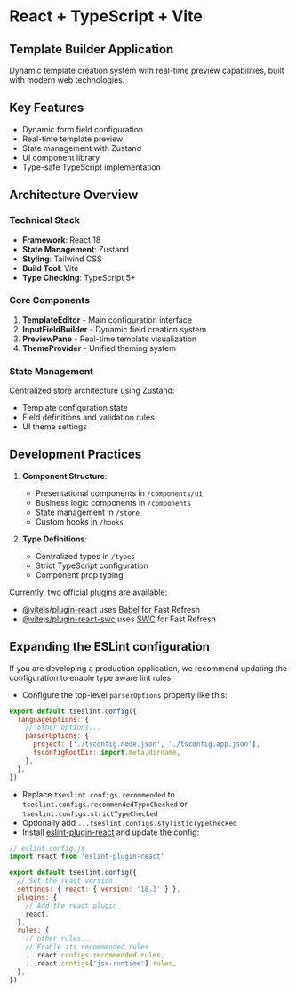 # React + TypeScript + Vite
## Template Builder Application
 
Dynamic template creation system with real-time preview capabilities, built with modern web technologies.

## Key Features
- Dynamic form field configuration
- Real-time template preview
- State management with Zustand
- UI component library
- Type-safe TypeScript implementation

## Architecture Overview
### Technical Stack
- **Framework**: React 18
- **State Management**: Zustand
- **Styling**: Tailwind CSS
- **Build Tool**: Vite
- **Type Checking**: TypeScript 5+

### Core Components
1. **TemplateEditor** - Main configuration interface
2. **InputFieldBuilder** - Dynamic field creation system
3. **PreviewPane** - Real-time template visualization
4. **ThemeProvider** - Unified theming system

### State Management
Centralized store architecture using Zustand:
- Template configuration state
- Field definitions and validation rules
- UI theme settings

## Development Practices
1. **Component Structure**:
   - Presentational components in `/components/ui`
   - Business logic components in `/components`
   - State management in `/store`
   - Custom hooks in `/hooks`

2. **Type Definitions**:
   - Centralized types in `/types`
   - Strict TypeScript configuration
   - Component prop typing

Currently, two official plugins are available:

- [@vitejs/plugin-react](https://github.com/vitejs/vite-plugin-react/blob/main/packages/plugin-react/README.md) uses [Babel](https://babeljs.io/) for Fast Refresh
- [@vitejs/plugin-react-swc](https://github.com/vitejs/vite-plugin-react-swc) uses [SWC](https://swc.rs/) for Fast Refresh

## Expanding the ESLint configuration

If you are developing a production application, we recommend updating the configuration to enable type aware lint rules:

- Configure the top-level `parserOptions` property like this:

```js
export default tseslint.config({
  languageOptions: {
    // other options...
    parserOptions: {
      project: ['./tsconfig.node.json', './tsconfig.app.json'],
      tsconfigRootDir: import.meta.dirname,
    },
  },
})
```

- Replace `tseslint.configs.recommended` to `tseslint.configs.recommendedTypeChecked` or `tseslint.configs.strictTypeChecked`
- Optionally add `...tseslint.configs.stylisticTypeChecked`
- Install [eslint-plugin-react](https://github.com/jsx-eslint/eslint-plugin-react) and update the config:

```js
// eslint.config.js
import react from 'eslint-plugin-react'

export default tseslint.config({
  // Set the react version
  settings: { react: { version: '18.3' } },
  plugins: {
    // Add the react plugin
    react,
  },
  rules: {
    // other rules...
    // Enable its recommended rules
    ...react.configs.recommended.rules,
    ...react.configs['jsx-runtime'].rules,
  },
})
```
